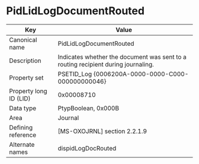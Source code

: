 # PidLidLogDocumentRouted

| Key | Value |
|---|---|
| Canonical name | PidLidLogDocumentRouted |
| Description | Indicates whether the document was sent to a routing recipient during journaling. |
| Property set | PSETID_Log {0006200A-0000-0000-C000-000000000046} |
| Property long ID (LID) | 0x00008710 |
| Data type | PtypBoolean, 0x000B |
| Area | Journal |
| Defining reference | [MS-OXOJRNL] section 2.2.1.9 |
| Alternate names | dispidLogDocRouted |
